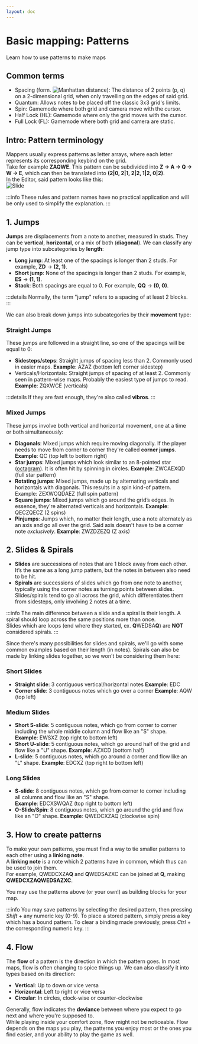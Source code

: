 ```yaml
---
layout: doc
---
```


# Basic mapping: Patterns
Learn how to use patterns to make maps

## Common terms
- Spacing (form. ![Manhattan distance](https://en.wikipedia.org/wiki/Taxicab_geometry)):
The distance of 2 points (p, q) on a 2-dimensional grid, when only travelling on the edges of said grid.
- Quantum: Allows notes to be placed off the classic 3x3 grid's limits.
- Spin: Gamemode where both grid and camera move with the cursor.
- Half Lock (HL): Gamemode where only the grid moves with the cursor.
- Full Lock (FL): Gamemode where both grid and camera are static.

## Intro: Pattern terminology
Mappers usually express patterns as letter arrays, where each letter represents its corresponding keybind on the grid.  
Take for example **ZAQWE**. This pattern can be subdivided into **Z -> A -> Q -> W -> E**, 
which can then be translated into **(2|0, 2|1, 2|2, 1|2, 0|2)**.  
In the Editor, said pattern looks like this:  
![Slide](/src/map/slide.jpg)

:::info
These rules and pattern names have no practical application and will be only used to simplify the explanation.
:::

## 1. Jumps
**Jumps** are displacements from a note to another, measured in studs. They can be **vertical**, **horizontal**, or a mix of both (**diagonal**). 
We can classify any jump type into subcategories by **length**:
- **Long jump**: At least one of the spacings is longer than 2 studs. For example, **ZD** -> **(2, 1)**.
- **Short jump**: None of the spacings is longer than 2 studs. For example, **ES** -> **(1, 1)**.
- **Stack**: Both spacings are equal to 0. For example, **QQ** -> **(0, 0)**.  

:::details
Normally, the term "jump" refers to a spacing of at least 2 blocks.
:::  

We can also break down jumps into subcategories by their **movement** type:
### Straight Jumps
These jumps are followed in a straight line, so one of the spacings will be equal to 0:
- **Sidesteps/steps**: Straight jumps of spacing less than 2. Commonly used in easier maps.
**Example**: AZAZ (bottom left corner sidestep)
- Verticals/Horizontals: Straight jumps of spacing of at least 2. Commonly seen in pattern-wise maps. Probably the easiest type of jumps to read.  
**Example**: ZQXWCE (verticals)

:::details
If they are fast enough, they're also called **vibros**.
:::

### Mixed Jumps
These jumps involve both vertical and horizontal movement, one at a time or both simultaneously:
- **Diagonals**: Mixed jumps which require moving diagonally. If the player needs to move from corner to corner they're called **corner jumps**.  
**Example**: QC (top left to bottom right)
- **Star jumps**: Mixed jumps which look similar to an 8-pointed star ([octagram](https://en.wikipedia.org/wiki/Octagram)).
It is often hit by spinning in circles.
**Example**: ZWCAEXQD (full star pattern)
- **Rotating jumps**: Mixed jumps, made up by alternating verticals and horizontals with diagonals. This results in a spin kind-of pattern.
  Example: ZEXWCQDAEZ (full spin pattern)
- **Square jumps**: Mixed jumps which go around the grid’s edges. In essence, they're alternated verticals and horizontals.
**Example**: QECZQECZ (2 spins)
- **Pinjumps**: Jumps which, no matter their length, use a note alternately as an axis and go all over the grid. 
Said axis doesn't have to be a corner note _exclusively_.
**Example**: ZWZDZEZQ (Z axis)

## 2. Slides & Spirals
- **Slides** are successions of notes that are 1 block away from each other. It’s the same as a long jump pattern, but the notes in between also need to be hit.
- **Spirals** are successions of slides which go from one note to another, typically using the corner notes as turning points between slides.  
Slides/spirals tend to go all across the grid, which differentiates them from sidesteps, only involving 2 notes at a time. 

:::info
The main difference between a slide and a spiral is their length. A spiral should loop across the same positions more than once.  
Slides which are loops (end where they started, ex. **Q**WEDSA**Q**) are **NOT** considered spirals.
:::  

Since there's many possibilities for slides and spirals, we'll go with some common examples based on their length (in notes).
Spirals can also be made by linking slides together, so we won't be considering them here:

### Short Slides
- **Straight slide**: 3 contiguous vertical/horizontal notes
**Example**: EDC 
- **Corner slide**: 3 contiguous notes which go over a corner
**Example**: AQW (top left)

### Medium Slides
- **Short S-slide**: 5 contiguous notes, which go from corner to corner including the whole middle column and flow like an "S" shape.    
**Example**: EWSXZ (top right to bottom left)
- **Short U-slide**: 5 contiguous notes, which go around half of the grid and flow like a "U" shape.
**Example**: AZXCD (bottom half)
- **L-slide**: 5 contiguous notes, which go around a corner and flow like an "L" shape. 
**Example**: EDCXZ (top right to bottom left)

### Long Slides
- **S-slide**: 8 contiguous notes, which go from corner to corner including all columns and flow like an "S" shape.    
  **Example**: EDCXSWQAZ (top right to bottom left)
- **O-Slide/Spin**: 8 contiguous notes, which go around the grid and flow like an "O" shape.
  **Example**: QWEDCXZAQ (clockwise spin)

## 3. How to create patterns
To make your own patterns, you must find a way to tie smaller patterns to each other using a **linking note**.  
A **linking note** is a note which 2 patterns have in common, which thus can be used to join them.  
For example, QWEDCXZA**Q** and **Q**WEDSAZXC can be joined at **Q**, making **QWEDCXZAQWEDSAZXC**.  

You may use the patterns above (or your own!) as building blocks for your map.

:::info
You may save patterns by selecting the desired pattern, then pressing _Shift_ + any numeric key (0-9).
To place a stored pattern, simply press a key which has a bound pattern.
To clear a binding made previously, press _Ctrl_ + the corresponding numeric key.
:::

## 4. Flow
The **flow** of a pattern is the direction in which the pattern goes. In most maps, flow is often changing to spice things up.
We can also classify it into types based on its direction:
- **Vertical**: Up to down or vice versa
- **Horizontal**: Left to right or vice versa
- **Circular**: In circles, clock-wise or counter-clockwise

Generally, flow indicates the **deviance** between where you expect to go next and where you're supposed to.   
While playing inside your comfort zone, flow might not be noticeable.
Flow depends on the maps you play, the patterns you enjoy most or the ones you find easier, and your ability to play the game as well.
